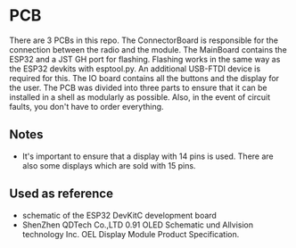 # PCB

There are 3 PCBs in this repo. The ConnectorBoard is responsible for the connection between the radio and the module. The MainBoard contains the ESP32 and a JST GH port for flashing. Flashing works in the same way as the ESP32 devkits with esptool.py. An additional USB-FTDI device is required for this. The IO board contains all the buttons and the display for the user. The PCB was divided into three parts to ensure that it can be installed in a shell as modularly as possible. Also, in the event of circuit faults, you don't have to order everything.

## Notes

- It's important to ensure that a display with 14 pins is used. There are also some displays which are sold with 15 pins.

## Used as reference

- schematic of the ESP32 DevKitC development board
- ShenZhen QDTech Co.,LTD 0.91 OLED Schematic und Allvision technology Inc. OEL Display Module Product Specification.
